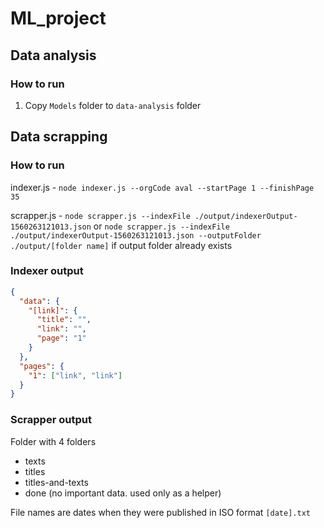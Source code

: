 # ML_project

## Data analysis

### How to run
1. Copy `Models` folder to `data-analysis` folder

## Data scrapping

### How to run

indexer.js - `node indexer.js --orgCode aval --startPage 1 --finishPage 35`

scrapper.js - `node scrapper.js --indexFile ./output/indexerOutput-1560263121013.json` or `node scrapper.js --indexFile ./output/indexerOutput-1560263121013.json --outputFolder ./output/[folder name]` if output folder already exists

### Indexer output
```json
{
  "data": {
    "[link]": {
      "title": "",
      "link": "",
      "page": "1"
    }
  },
  "pages": {
    "1": ["link", "link"]
  }
}
```

### Scrapper output

Folder with 4 folders
- texts
- titles
- titles-and-texts
- done (no important data. used only as a helper)

File names are dates when they were published in ISO format `[date].txt`
